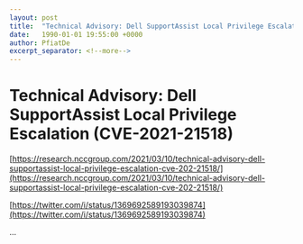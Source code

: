 ```yaml
---
layout: post
title:  "Technical Advisory: Dell SupportAssist Local Privilege Escalation (CVE-2021-21518)"
date:   1990-01-01 19:55:00 +0000
author: PfiatDe
excerpt_separator: <!--more-->
---
```


# Technical Advisory: Dell SupportAssist Local Privilege Escalation (CVE-2021-21518)

[https://research.nccgroup.com/2021/03/10/technical-advisory-dell-supportassist-local-privilege-escalation-cve-202-21518/](https://research.nccgroup.com/2021/03/10/technical-advisory-dell-supportassist-local-privilege-escalation-cve-202-21518/)

[https://twitter.com/i/status/1369692589193039874](https://twitter.com/i/status/1369692589193039874)

...
<!--more-->
